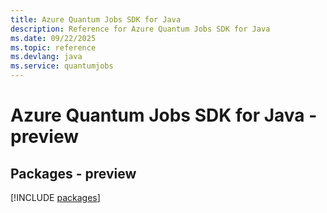 ```yaml
---
title: Azure Quantum Jobs SDK for Java
description: Reference for Azure Quantum Jobs SDK for Java
ms.date: 09/22/2025
ms.topic: reference
ms.devlang: java
ms.service: quantumjobs
---
```

# Azure Quantum Jobs SDK for Java - preview
## Packages - preview
[!INCLUDE [packages](quantum-jobs-index.md)]